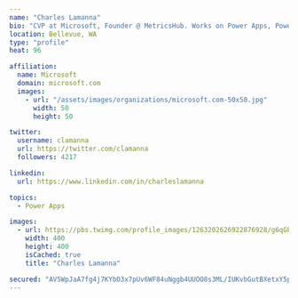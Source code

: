 ```yaml
---
name: "Charles Lamanna"
bio: "CVP at Microsoft, Founder @ MetricsHub. Works on Power Apps, Power Automate, Power Virtual Agent, Common Data Service and Dynamics 365."
location: Bellevue, WA
type: "profile"
heat: 96

affiliation:
  name: Microsoft
  domain: microsoft.com
  images:
    - url: "/assets/images/organizations/microsoft.com-50x50.jpg"
      width: 50
      height: 50

twitter:
  username: clamanna
  url: https://twitter.com/clamanna
  followers: 4217

linkedin:
  url: https://www.linkedin.com/in/charleslamanna

topics:
  - Power Apps

images:
  - url: https://pbs.twimg.com/profile_images/1263202626922876928/g6qGbHZ-_400x400.jpg
    width: 400
    height: 400
    isCached: true
    title: "Charles Lamanna"

secured: "AV5WpJaA7fg4j7KYbO3x7pUv6WF84uNggb4UUOO8s3ML/IUKvbGutBXetxY5pNrwu8c6+gIJ4E/UHk2G12PBFpg5bqxSWV23SeZmn60jEPdoJ8A1avdj4l0i/ocpOi5bklSel7Af47gR86FyisiUusSK9HEJayyidE2w07vgIw++FOVLC4UVlq6wMKz0XE3gUukDpFGbHM7tG+v84yyQyrfcbwRlNGLxhslA7EiRmj0NHFCQUc9MxYAyHffgyQvugwmwJofY0CAOlWoKS+JuY6jjr1wN3I9rq17h87mFFlJ5xTpsIBGHWYa1fnW6t7HY3UceCKHZ/cEkEwqQ1iw/BPvf3z9gvcVtP5QjfOq+UxQ9w2392OCeN2rceJgZ6jwIS0TOtl4WhxX7jykZIEyFFdi/QPiikwm31MSXoxHoK2c=;cCNrJhDaC8gMwd2tiPj9SQ=="
---
```


